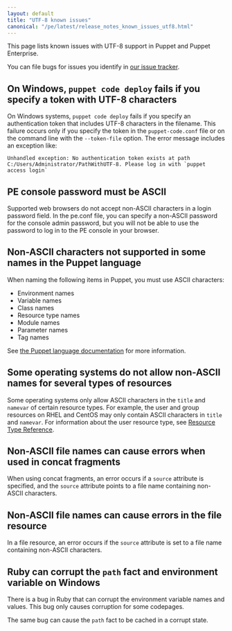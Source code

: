 ```yaml
---
layout: default
title: "UTF-8 known issues"
canonical: "/pe/latest/release_notes_known_issues_utf8.html"
---
```


This page lists known issues with UTF-8 support in Puppet and Puppet Enterprise.

You can file bugs for issues you identify in [our issue tracker](https://tickets.puppetlabs.com).

## On Windows, `puppet code deploy` fails if you specify a token with UTF-8 characters

On Windows systems, `puppet code deploy` fails if you specify an authentication token that includes UTF-8 characters in the filename. This failure occurs only if you specify the token in the `puppet-code.conf` file or on the command line with the `--token-file` option. The error message includes an exception like:

```
Unhandled exception: No authentication token exists at path C:/Users/Administrator/PathWithUTF-8. Please log in with `puppet access login`
```

<!--CODEMGMT-1026-->

## PE console password must be ASCII

Supported web browsers do not accept non-ASCII characters in a login password field. In the pe.conf file, you can specify a non-ASCII password for the console admin password, but you will not be able to use the password to log in to the PE console in your browser. 

## Non-ASCII characters not supported in some names in the Puppet language

When naming the following items in Puppet, you must use ASCII characters:

- Environment names
- Variable names
- Class names
- Resource type names
- Module names
- Parameter names
- Tag names

See [the Puppet language documentation](https://docs.puppet.com/puppet/latest/lang_reserved.html#acceptable-characters-in-names) for more information.

## Some operating systems do not allow non-ASCII names for several types of resources

Some operating systems only allow ASCII characters in the `title` and `namevar` of certain resource types. For example, the user and group resources on RHEL and CentOS may only contain ASCII characters in `title` and `namevar`. For information about the user resource type, see [Resource Type Reference](https://docs.puppet.com/puppet/latest/type.html#user).

## Non-ASCII file names can cause errors when used in concat fragments

When using concat fragments, an error occurs if a `source` attribute is specified, and the `source` attribute points to a file name containing non-ASCII characters.

## Non-ASCII file names can cause errors in the file resource

In a file resource, an error occurs if the `source` attribute is set to a file name containing non-ASCII characters. 

## Ruby can corrupt the `path` fact and environment variable on Windows

There is a bug in Ruby that can corrupt the environment variable names and values. This bug only causes corruption for some codepages. 

The same bug can cause the `path` fact to be cached in a corrupt state. 